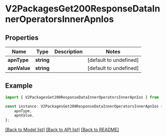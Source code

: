# V2PackagesGet200ResponseDataInnerOperatorsInnerApnIos


## Properties

Name | Type | Description | Notes
------------ | ------------- | ------------- | -------------
**apnType** | **string** |  | [default to undefined]
**apnValue** | **string** |  | [default to undefined]

## Example

```typescript
import { V2PackagesGet200ResponseDataInnerOperatorsInnerApnIos } from '@hiilo/airalo';

const instance: V2PackagesGet200ResponseDataInnerOperatorsInnerApnIos = {
    apnType,
    apnValue,
};
```

[[Back to Model list]](../README.md#documentation-for-models) [[Back to API list]](../README.md#documentation-for-api-endpoints) [[Back to README]](../README.md)
